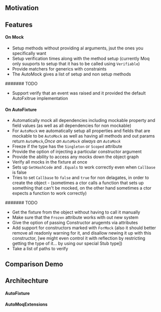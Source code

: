 

## Motivation

## Features

#### On Mock
- Setup methods without providing al arguments, jsut the ones you specifically want
- Setup verification times along with the method setup (currently Moq only suuports to setup that it has to be called using `Verifiable`)
- Provide matchers for generics with constraints
- The AutoMock gives  a list of setup and non setup methods

####### TODO
- Support verify that an event was raised and it provided the default AutoFxitrue implementation

#### On AutoFixture
- Automatically mock all dependencies including mockable property and field values (as well as all dependencies for non mockable)
- For `AutoMock` we automatically setup all properties and fields that are mockable to be `AutoMock` as well as having all methods and out params return `AutoMock`,_Once an `AutoMock` always an `AutoMock`_
- Freeze if the type has the `Singleton` or `Scoped` attribute
- Provide the option of injecting a particular constructor argument
- Provide the ability to access any mocks down the object graph
- Verify all mocks in the fixture at once
- Sets up `GetHashCode` and `.Equals` to work correctly even when `Callbase` is false
- Tries to set `Callbase` to `false` and `true` for non delagates, in order to create the object 
            - (sometimes a ctor calls a function that sets up something that can't be mocked, on the other hand sometimes a ctor expects a function to work correctly)

####### TODO
- Get the fixture from the object without having to call it manually
- Make sure that the `Frozen` attribute works with out new system
- Give the option of passing Constructor arugemts via attributes
- Add support for constructors marked with `ForMock` (also it should better remove all readonly warning for it, and disallow newing it up with this constructor, [we might even control it with reflection by restricting getting the type of it... by using our special Stub type])
- Take a list of paths to verify

## Comparison Demo

## Architechture

#### AutoFixture

#### AutoMoqExtensions